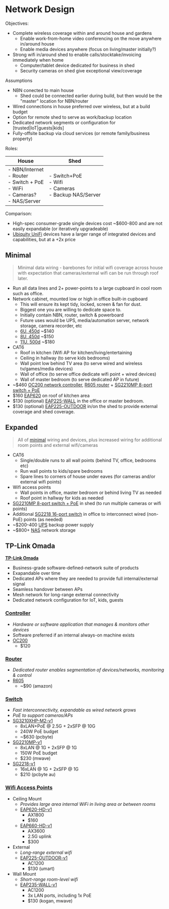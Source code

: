 # Network Design

Objectives:

- Complete wireless coverage within and around house and gardens
  - Enable work-from-home video conferencing on the move anywhere in/around house
  - Enable media devices anywhere (focus on living/master initially?)
- Strong wifi in/around shed to enable calls/stocktake/invoicing immediately when home
  - Computer/tablet device dedicated for business in shed
  - Security cameras on shed give exceptional view/coverage

Assumptions

- NBN conected to main house
  - Shed could be connected earlier during build, but then would be the "master" location for NBN/router
- Wired connections in house preferred over wireless, but at a build budget
- Option for remote shed to serve as work/backup location
- Dedicated network segments or configuration for [trusted|IoT|guests|kids]
- Fully-offsite backup via cloud services (or remote family/business property)


Roles:

| House | Shed |
| ----- | ---- |
| - NBN/Internet<br>- Router<br>- Switch + PoE<br>- WiFi<br>- Cameras?<br>- NAS/Server | - Switch+PoE<br>- Wifi<br>- Cameras<br>- Backup NAS/Server |

Comparison:

- High-spec consumer-grade single devices cost ~$600-800 and are not easily expandable (or iteratively upgradeable)
- [Ubiquity UniFi](https://www.ubnt.com.au/unifi/) devices have a larger range of integrated devices and capabilities, but at a +2x price

## Minimal

> Minimal data wiring - barebones for initial wifi coverage across house with expectation that cameras/external wifi can be run through roof later. 

- Run all data lines and 2+ power-points to a large cupboard in cool room such as office.
- Network cabinet, mounted low or high in office built-in cupboard
  - This will ensure its kept tidy, locked, screen & fan for dust.
  - Biggest one you are willing to dedicate space to.
  - Initially contain NBN, router, switch & powerboard
  - Future uses would be UPS, media/automation server, network storage, camera recorder, etc
  - [6U, 450d](https://www.selby.com.au/brands/raxx/6u-wall-cabinet-530-450.html) ~$140
  - [8U, 450d](https://www.selby.com.au/brands/raxx/8u-wall-cabinet-530-450.html) ~$150
  - [11U, 500d](https://www.selby.com.au/brands/raxx/11u-19in-wall-mount-network-server-rack-cabinet-11ru.html) ~$180
- CAT6
  - Roof in kitchen (Wifi AP for kitchen/living/entertaining
  - Ceiling in hallway (to serve kids bedrooms)
  - Wall point low behind TV area (to serve wired and wireless tv/games/media devices)
  - Wall of office (to serve office dedicate wifi point + wired devices)
  - Wall of master bedroom (to serve dedicated AP in future)
- ~$460 [OC200 network controller](#controller), [R605 router](#router) + [SG2210MP 8-port switch + PoE](#switch)
- $160 [EAP620](#wifi-access-points) on roof of kitchen area
- $130 (optional) [EAP225-WALL](#wifi-access-points) in the office or master bedroom.
- $130 (optional) [EAP225-OUTDOOR](#wifi-access-points) in/on the shed to provide external coverage and shed coverage.

## Expanded

> All of [minimal](#minimal) wiring and devices, plus increased wiring for additional room points and external wifi/cameras

- CAT6
  - Single/double runs to all wall points (behind TV, office, bedrooms etc)
  - Run wall points to kids/spare bedrooms
  - Spare lines to corners of house under eaves (for cameras and/or external wifi points)
- Wifi access points
  - Wall points in office, master bedroom or behind living TV as needed
  - Roof point in hallway for kids as needed  
- [SG2210MP 8-port switch + PoE](#switch) in shed (to run multiple cameras or wifi points)
- Additional [SG2218 16-port switch](#switch) in office to interconnect wired (non-PoE) points (as needed)
- ~$200-400 [UPS](https://www.umart.com.au/UPS---Power-Protection_C.html?id=57&price_min=&price_max=&filter=0&filter_attr=0.0.0.15223-15116-15039.0.0.0.0.0.0.0.0.0) backup power supply
- ~$800+ [NAS](https://www.umart.com.au/NAS---Network-Storage_C.html?id=126&brand=271&price_min=&price_max=&filter=0&filter_attr=10126-111094-112003.0.0.0.0.0.0.0.0.0.0) network storage

## TP-Link Omada

[**TP-Link Omada**](https://www.tp-link.com/uk/omada-sdn/)

- Business-grade software-defined-network suite of products
- Exapandable over time
- Dedicated APs where they are needed to provide full internal/external signal
- Seamless handover between APs
- Mesh network for long-range external connectivity
- Dedicated network configuration for IoT, kids, guests

### [Controller](https://www.tp-link.com/au/business-networking/omada-sdn-controller/)
- _Hardware or software application that manages & monitors other devices_
- Software preferred if an internal always-on machine exists
- [OC200](https://www.tp-link.com/au/business-networking/omada-sdn-controller/oc200/)
  - $120

### [Router](https://www.tp-link.com/au/business-networking/omada-sdn-router/)  
- _Dedicated router enables segmentation of devices/networks, monitoring & control_
- [R605](https://www.tp-link.com/au/business-networking/omada-sdn-router/tl-r605/)
  - ~$90 (amazon)

### [Switch](https://www.tp-link.com/au/business-networking/omada-sdn-switch/?filterby=5984%7C5985%7C4993%2C5996)
- _Fast interconnectivity, expandable as wired network grows_
- _PoE to support cameras/APs_
- [SG3210XHP-M2-v1](https://www.tp-link.com/au/business-networking/omada-sdn-switch/tl-sg3210xhp-m2/v1/)
  - 8xLAN+PoE @ 2.5G + 2xSFP @ 10G
  - 240W PoE budget
  - ~$630 (pcbyte)
- [SG2210MP-v1](https://www.tp-link.com/au/business-networking/omada-sdn-switch/tl-sg2210mp/v1/)
  - 8xLAN @ 1G + 2xSFP @ 1G
  - 150W PoE budget
  - $230 (mwave)
- [SG2218-v1](https://www.tp-link.com/au/business-networking/omada-sdn-switch/tl-sg2218/v1/)
  - 16xLAN @ 1G + 2xSFP @ 1G
  - $210 (pcbyte au)

### [Wifi Access Points](https://www.tp-link.com/au/business-networking/omada-sdn-access-point/)
  - Ceiling Mount
    - _Provides large area internal WiFi in living area or between rooms_
    - [EAP620-HD-v1](https://www.tp-link.com/au/business-networking/omada-sdn-access-point/eap620-hd/v1/)
      - AX1800
      - $160
    - [EAP660-HD-v1](https://www.tp-link.com/au/business-networking/omada-sdn-access-point/eap660-hd/v1/)
      - AX3600
      - 2.5G uplink
      - $300
  - External
    - _Long-range external wifi_
    - [EAP225-OUTDOOR-v1](https://www.tp-link.com/au/business-networking/omada-sdn-access-point/eap225-outdoor/v1/)
      - AC1200
      - $130 (umart)
  - Wall Mount
    - _Short-range room-level wifi_
    - [EAP235-WALL-v1](https://www.tp-link.com/au/business-networking/omada-sdn-access-point/eap235-wall/v1/)
      - AC1200
      - 3x LAN ports, including 1x PoE
      - $130 (kogan, mwave)
